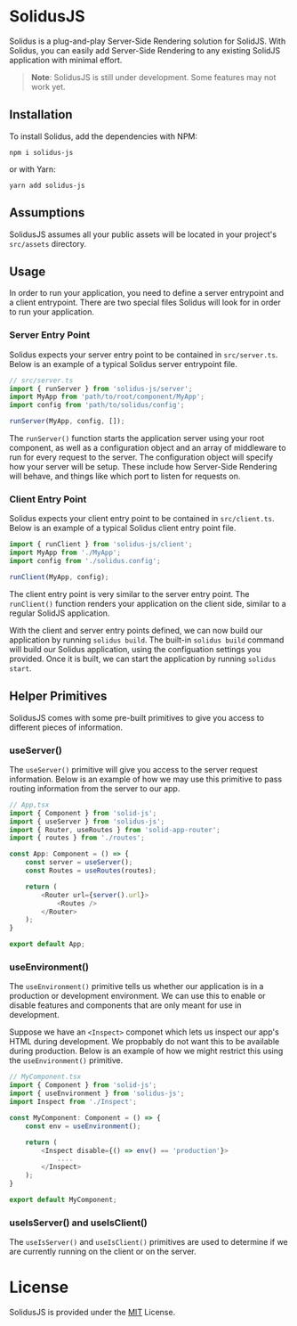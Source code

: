 # SolidusJS
Solidus is a plug-and-play Server-Side Rendering solution for SolidJS. With Solidus, you can easily add Server-Side Rendering to any existing SolidJS application with minimal effort.

> **Note**: SolidusJS is still under development. Some features may not work yet.

## Installation
To install Solidus, add the dependencies with NPM:
```
npm i solidus-js
```
or with Yarn:
```
yarn add solidus-js
```

## Assumptions
SolidusJS assumes all your public assets will be located in your project's `src/assets` directory.

## Usage
In order to run your application, you need to define a server entrypoint and a client entrypoint. There are two special files Solidus will look for in order to run your application.

### Server Entry Point
Solidus expects your server entry point to be contained in `src/server.ts`. Below is an example of a typical Solidus server entrypoint file.

```ts
// src/server.ts
import { runServer } from 'solidus-js/server';
import MyApp from 'path/to/root/component/MyApp';
import config from 'path/to/solidus/config';

runServer(MyApp, config, []);
```
The `runServer()` function starts the application server using your root component, as well as a configuration object and an array of middleware to run for every request to the server. The configuration object will specify how your server will be setup. These include how Server-Side Rendering will behave, and things like which port to listen for requests on.

### Client Entry Point
Solidus expects your client entry point to be contained in `src/client.ts`. Below is an example of a typical Solidus client entry point file.

```ts
import { runClient } from 'solidus-js/client';
import MyApp from './MyApp';
import config from './solidus.config';

runClient(MyApp, config);
```
The client entry point is very similar to the server entry point. The `runClient()` function renders your application on the client side, similar to a regular SolidJS application.

With the client and server entry points defined, we can now build our application by running `solidus build`. The built-in `solidus build` command will build our Solidus application, using the configuation settings you provided. Once it is built, we can start the application by running `solidus start`.

## Helper Primitives
SolidusJS comes with some pre-built primitives to give you access to different pieces of information.

### useServer()
The `useServer()` primitive will give you access to the server request information. Below is an example of how we may use this primitive to pass routing information from the server to our app.
```ts
// App,tsx
import { Component } from 'solid-js';
import { useServer } from 'solidus-js';
import { Router, useRoutes } from 'solid-app-router';
import { routes } from './routes';

const App: Component = () => {
    const server = useServer();
    const Routes = useRoutes(routes);

    return (
        <Router url={server().url}>
            <Routes />
        </Router>
    );
}

export default App;
```

### useEnvironment()
The `useEnvironment()` primitive tells us whether our application is in a production or development environment. We can use this to enable or disable features and components that are only meant for use in development. 

Suppose we have an `<Inspect>` componet which lets us inspect our app's HTML during development. We propbably do not want this to be available during production. Below is an example of how we might restrict this using the `useEnvironment()` primitive.
```ts
// MyComponent.tsx
import { Component } from 'solid-js';
import { useEnvironment } from 'solidus-js';
import Inspect from './Inspect';

const MyComponent: Component = () => {
    const env = useEnvironment();

    return (
        <Inspect disable={() => env() == 'production'}>
            ....
        </Inspect>
    );
}

export default MyComponent;
```

### useIsServer() and useIsClient()
The `useIsServer()` and `useIsClient()` primitives are used to determine if we are currently running on the client or on the server.

# License
SolidusJS is provided under the [MIT](LICENSE) License.